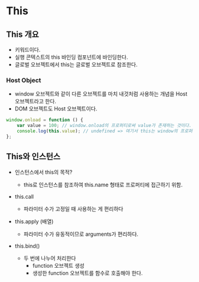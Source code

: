 # This

## This 개요

-   키워드이다.
-   실행 콘텍스트의 this 바인딩 컴포넌트에 바인딩한다.
-   글로벌 오브젝트에서 this는 글로벌 오브젝트로 참조한다.

### Host Object

-   window 오브젝트와 같이 다른 오브젝트를 마치 내것처럼 사용하는 개념을 Host 오브젝트라고 한다.
-   DOM 오브젝트도 Host 오브젝트이다.

```js
window.onload = function () {
    var value = 100; // window.onload의 프로퍼티로써 value가 존재하는 것이다.
    console.log(this.value); // undefined => 여기서 this는 window의 프로퍼티를 참조하려고 하는 것이다.
};
```

## This와 인스턴스

-   인스턴스에서 this의 목적?

    -   this로 인스턴스를 참조하여 this.name 형태로 프로퍼티에 접근하기 위함.

-   this.call
    -   파라미터 수가 고정일 때 사용하는 게 편리하다
-   this.apply (배열)
    -   파라미터 수가 유동적이므로 arguments가 편리하다.
-   this.bind()
    -   두 번에 나누어 처리한다
        -   function 오브젝트 생성
        -   생성한 function 오브젝트를 함수로 호출해야 한다.
